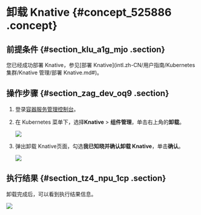 # 卸载 Knative {#concept_525886 .concept}

## 前提条件 {#section_klu_a1g_mjo .section}

您已经成功部署 Knative，参见[部署 Knative](intl.zh-CN/用户指南/Kubernetes集群/Knative 管理/部署 Knative.md#)。

## 操作步骤 {#section_zag_dev_oq9 .section}

1.  登录[容器服务管理控制台](https://cs.console.aliyun.com/)。
2.  在 Kubernetes 菜单下，选择**Knative** \> **组件管理**，单击右上角的**卸载**。

    ![](http://static-aliyun-doc.oss-cn-hangzhou.aliyuncs.com/assets/img/474491/156024306148911_zh-CN.png)

3.  弹出卸载 Knative页面，勾选**我已知晓并确认卸载 Knative**，单击**确认**。

    ![](http://static-aliyun-doc.oss-cn-hangzhou.aliyuncs.com/assets/img/474491/156024306148912_zh-CN.png)


## 执行结果 {#section_tz4_npu_1cp .section}

卸载完成后，可以看到执行结果信息。

![](http://static-aliyun-doc.oss-cn-hangzhou.aliyuncs.com/assets/img/474491/156024306248913_zh-CN.png)

